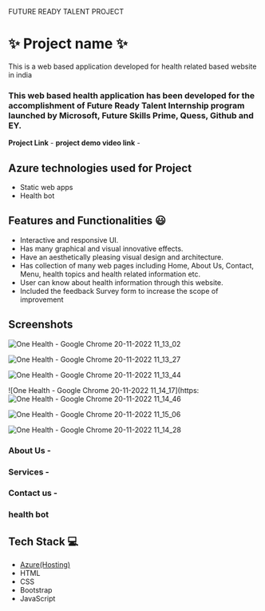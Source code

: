 FUTURE READY TALENT PROJECT
# ✨  Project name ✨

This is a web based application developed for health related based website in india

### This web based health application has been developed for the accomplishment of Future Ready Talent Internship program launched by Microsoft, Future Skills Prime, Quess, Github and EY.


**Project Link** -
**project demo video link** - 

## Azure technologies used for Project

- Static web apps
- Health bot

## Features and Functionalities 😃

- Interactive and responsive UI.
- Has many graphical and visual innovative effects.
- Have an aesthetically pleasing visual design and architecture.
- Has collection of many web pages including Home, About Us, Contact, Menu, health topics and health related information etc.
- User can know about health information through this website.
- Included the feedback Survey form to increase the scope of improvement 

## Screenshots

![One Health - Google Chrome 20-11-2022 11_13_02](https://user-images.githubusercontent.com/117822204/202888155-fb8661c1-67ce-46b3-aee8-ab76a1160d70.png)

![One Health - Google Chrome 20-11-2022 11_13_27](https://user-images.githubusercontent.com/117822204/202888075-5a8b66e1-bf75-4c41-a41f-356578496de6.png)

![One Health - Google Chrome 20-11-2022 11_13_44](https://user-images.githubusercontent.com/117822204/202888078-25882cdc-4584-4968-95f8-fe7da68a7ec3.png)

![One Health - Google Chrome 20-11-2022 11_14_17](https:![One Health - Google Chrome 20-11-2022 11_14_46](https://user-images.githubusercontent.com/117822204/202888082-a54d7148-2128-4798-8dee-a5262e4f88d7.png)

![One Health - Google Chrome 20-11-2022 11_15_06](https://user-images.githubusercontent.com/117822204/202888083-47d78b26-160f-4332-b547-bdbaa0f6b329.png)

![One Health - Google Chrome 20-11-2022 11_14_28](https://user-images.githubusercontent.com/117822204/202888086-5510c1a1-337b-4050-b4f4-65f7569c7634.png)

   
### About Us -



### Services -



### Contact us -



### health bot




## Tech Stack 💻

- [Azure(Hosting)](https://azure.microsoft.com/en-in/features/azure-portal/)
- HTML
- CSS
- Bootstrap
- JavaScript
